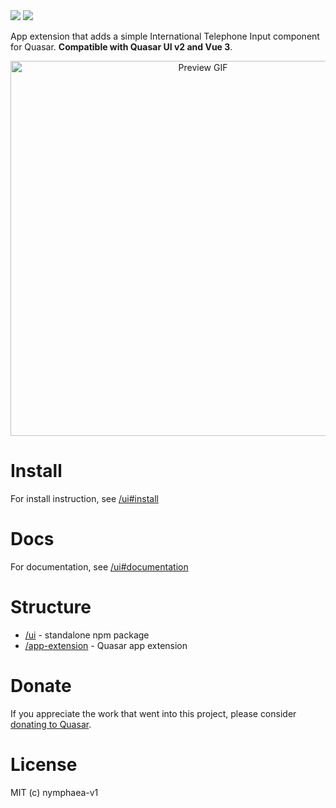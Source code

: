 <img src="https://img.shields.io/npm/v/quasar-ui-q-tel-input.svg?label=quasar-ui-q-tel-input">
<img src="https://img.shields.io/npm/v/quasar-app-extension-q-tel-input.svg?label=quasar-app-extension-q-tel-input">


App extension that adds a simple International Telephone Input component for Quasar.
**Compatible with Quasar UI v2 and Vue 3**.

<div align="center">
  <img src="https://i.imgur.com/etN0Y5C.gif" width="600" alt="Preview GIF"  />
</div>


# Install
For install instruction, see [/ui#install](ui#install)

# Docs
For documentation, see [/ui#documentation](ui#documentation)


# Structure
* [/ui](ui) - standalone npm package
* [/app-extension](app-extension) - Quasar app extension


# Donate
If you appreciate the work that went into this project, please consider [donating to Quasar](https://donate.quasar.dev).


# License
MIT (c) nymphaea-v1
